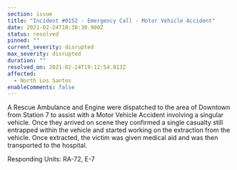```yaml
---
section: issue
title: "Incident #0152 - Emergency Call - Motor Vehicle Accident"
date: 2021-02-24T18:38:30.900Z
status: resolved
pinned: ""
current_severity: disrupted
max_severity: disrupted
duration: ""
resolved_on: 2021-02-24T19:12:54.813Z
affected:
  - North Los Santos
enableComments: false
---
```

A Rescue Ambulance and Engine were dispatched to the area of Downtown from Station 7 to assist with a Motor Vehicle Accident involving a singular vehicle. Once they arrived on scene they confirmed a single casualty still entrapped within the vehicle and started working on the extraction from the vehicle. Once extracted, the victim was given medical aid and was then transported to the hospital.

Responding Units: RA-72, E-7